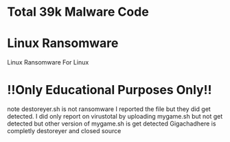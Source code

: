 # Total 39k Malware Code
# Linux Ransomware
Linux Ransomware For Linux
# !!Only Educational Purposes Only!!
note destoreyer.sh is not ransomware
I reported the file but they did get detected. 
I did only report on virustotal by uploading mygame.sh 
but not get detected but other version of mygame.sh is get detected
Gigachadhere is completly destoreyer and closed source
